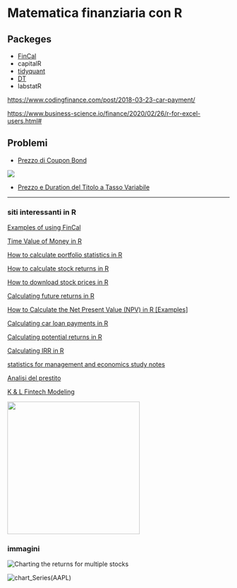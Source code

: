 # Matematica finanziaria con R

## Packeges

* [FinCal](https://github.com/felixfan/FinCal)
* capitalR
* [tidyquant](https://github.com/business-science/tidyquant)
* [DT]()
* labstatR


https://www.codingfinance.com/post/2018-03-23-car-payment/

https://www.business-science.io/finance/2020/02/26/r-for-excel-users.html#

## Problemi
* [Prezzo di Coupon Bond](https://www.r-bloggers.com/2021/06/coupon-bearing-bond-pricing-using-r-code/)

![](https://i2.wp.com/2.bp.blogspot.com/-bduWqKRaZSQ/XrUnA0HIrtI/AAAAAAAAArw/INydfiujBE4EUYma429G-UWqbjXvkGGBgCLcBGAsYHQ/s1600/bond_cash_flow_time_line.png?resize=450%2C402&ssl=1)

* [Prezzo e Duration del Titolo a Tasso Variabile](https://www.r-bloggers.com/2021/09/price-and-duration-of-floating-rate-note-using-r/)
---

### siti interessanti in R

[Examples of using FinCal](https://rpubs.com/Felix/7120)

[Time Value of Money in R](https://www.codingfinance.com/post/2018-03-18-tvm/)

[How to calculate portfolio statistics in R](https://www.codingfinance.com/post/2018-04-20-portfolio-stats/)

[How to calculate stock returns in R](https://www.codingfinance.com/post/2018-04-03-calc-returns/)

[How to download stock prices in R](https://www.codingfinance.com/post/2018-03-27-download-price/)

[Calculating future returns in R](https://www.codingfinance.com/post/2018-03-23-future-value/)

[How to Calculate the Net Present Value (NPV) in R [Examples]](https://www.codingprof.com/how-to-calculate-the-net-present-value-npv-in-r-examples/)

[Calculating car loan payments in R](https://www.codingfinance.com/post/2018-03-23-car-payment/)

[Calculating potential returns in R](https://www.codingfinance.com/post/2018-03-22-billboard/)

[Calculating IRR in R](https://www.codingfinance.com/post/2018-03-20-irr/)

[statistics for management and economics study notes ](http://felixfan.github.io/feed/)

[Analisi del prestito ](https://rstudio-pubs-static.s3.amazonaws.com/310410_4a2b92886cfb414385486af6cf76504f.html)

[K & L Fintech Modeling ](https://kiandlee.blogspot.com/)

<img src="https://business-science.github.io/tidyquant/reference/figures/tidyquant-logo.png" width="300"/>


### immagini

![Charting the returns for multiple stocks](https://www.codingfinance.com/post/2018-04-03-calc-returns_files/figure-html/chart-mult-daily-returns-1.png)

![chart_Series(AAPL)](https://www.codingfinance.com/post/2018-03-27-download-price_files/figure-html/unnamed-chunk-5-1.png)
